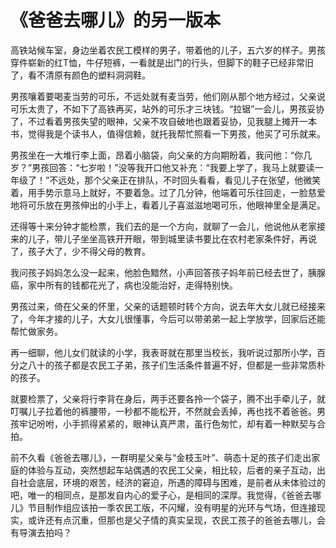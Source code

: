 # 《爸爸去哪儿》的另一版本

高铁站候车室，身边坐着农民工模样的男子，带着他的儿子，五六岁的样子。男孩穿件崭新的红T恤，牛仔短裤，一看就是出门的行头，但脚下的鞋子已经非常旧了，看不清原有颜色的塑料洞洞鞋。 

男孩嚷着要喝麦当劳的可乐，不远处就有麦当劳，他们刚从那个地方经过，父亲说可乐太贵了，不如下了高铁再买，站外的可乐才三块钱。“拉锯”一会儿，男孩妥协了，不过看着男孩失望的眼神，父亲不攻自破地也跟着妥协，见我腿上摊开一本书，觉得我是个读书人，值得信赖，就托我帮忙照看一下男孩，他买了可乐就来。 

男孩坐在一大堆行李上面，昂着小脑袋，向父亲的方向期盼着，我问他：“你几岁？”男孩回答：“七岁啦！”没等我开口他又补充：“我要上学了，我马上就要读一年级了！”不远处，那个父亲正在排队，不时回头看看，看见儿子在张望，他微笑着，用手势示意马上就好，不要着急。过了几分钟，他端着可乐往回走，一脸慈爱地将可乐放在男孩伸出的小手上，看着儿子喜滋滋地喝可乐，他眼神里全是满足。 

还得等十来分钟才能检票，我们去的是一个方向，就聊了一会儿，他说他从老家接来的儿子，带儿子坐坐高铁开开眼，带到城里读书要比在农村老家条件好，再说了，孩子大了，少不得父母的教育。 

我问孩子妈妈怎么没一起来，他脸色黯然，小声回答孩子妈年前已经去世了，胰腺癌，家中所有的钱都花光了，病也没能治好，走得特别快。 

男孩过来，倚在父亲的怀里，父亲的话题顿时转个方向，说去年大女儿就已经接来了，今年才接的儿子，大女儿很懂事，今后可以带弟弟一起上学放学，回家后还能帮忙做家务。 

再一细聊，他儿女们就读的小学，我表哥就在那里当校长，我听说过那所小学，百分之八十的孩子都是农民工子弟，孩子们生活条件普遍不好，但都是一些非常质朴的孩子。 

就要检票了，父亲将行李背在身后，两手还要各拎一个袋子，腾不出手牵儿子，就叮嘱儿子拉着他的裤腰带，一秒都不能松开，不然就会丢掉，再也找不着爸爸。男孩牢记吩咐，小手抓得紧紧的，眼神认真严肃，虽行色匆忙，却有着一种默契与合拍。 

前不久看《爸爸去哪儿》，一群明星父亲与“金枝玉叶”、萌态十足的孩子们走出家庭的体验与互动，突然想起车站偶遇的农民工父亲，相比较，后者的亲子互动，出自社会底层，环境的艰苦，经济的窘迫，所遇的障碍与困难，是前者从未体验过的吧，唯一的相同点，是那发自内心的爱子心，是相同的深厚。我觉得，《爸爸去哪儿》节目制作组应该拍一季农民工版，不闪耀，没有明星的光环与气场，但连接现实，或许还有点沉重，但那也是父子情的真实呈现，农民工孩子的爸爸去哪儿，会有导演去拍吗？